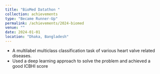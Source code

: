 ```yaml
---
title: "BioMed Datathon "
collection: achievements
type: "Became Runner-Up"
permalink: /achievements/2024-biomed
venue: ""
date: 2024-01-01
location: "Dhaka, Bangladesh"
---
```


- A multilabel multiclass classification task of various heart valve related diseases.
- Used a deep learning approach to solve the problem and achieved a good ICBHI score